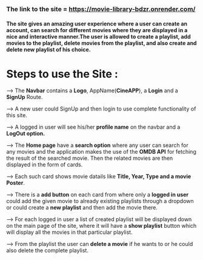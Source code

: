 ### The link to the site = https://movie-library-bdzr.onrender.com/


#### The site gives an amazing user experience where a user can create an account, can search for different movies where they are displayed in a nice and interactive manner.The user is allowed to create a playlist, add movies to the playlist, delete movies from the playlist, and also create and delete new playlist of his choice.


# Steps to use the Site :

--> The **Navbar** contains a **Logo**, AppName(**CineAPP**), a **Login** and a **SignUp** Route.

--> A new user could SignUp and then login to use complete functionality of this site.

--> A logged in user will see his/her **profile name** on the navbar and a **LogOut option.**

--> The **Home page** have a **search option** where any user can search for any movies and the application makes the use of the **OMDB API** for fetching the result of the searched movie.
Then the related movies are then displayed in the form of cards.

--> Each such card shows movie datails like **Title, Year, Type and a movie Poster**.

--> There is a **add button** on each card from where only a **logged in user** could add the given movie to already existing playlists through a dropdown or could create a **new playlist** and then add the movie there.

--> For each logged in user a list of created playlist will be displayed down on the main page of the site, where it will have a **show playlist** button which will display all the movies in that particular playlist.

--> From the playlist the user can **delete a movie** if he wants to or he could also delete the complete playlist.


